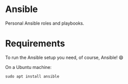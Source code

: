 # Ansible

Personal Ansible roles and playbooks.

# Requirements
To run the Ansible setup you need, of course, Ansible! 😄

On a Ubuntu machine:
```shell
sudo apt install ansible
```
